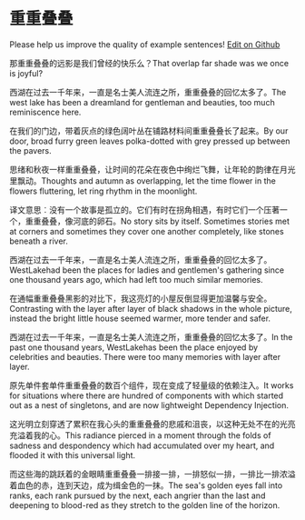 # 重重叠叠

Please help us improve the quality of example sentences! [Edit on Github](https://github.com/jiyushe/jiyu-example-sentence-source/blob/main/chinese/chongchongdiedie.md)

<p><span class="chinese">那重重叠叠的远影是我们曾经的快乐么？</span><span class="english">That overlap far shade was we once is joyful?</span></p>

<p><span class="chinese">西湖在过去一千年来，一直是名士美人流连之所，重重叠叠的回忆太多了。</span><span class="english">The west lake has been a dreamland for gentleman and beauties, too much reminiscence here.</span></p>

<p><span class="chinese">在我们的门边，带着灰点的绿色阔叶丛在铺路材料间重重叠叠长了起来。</span><span class="english">By our door, broad furry green leaves polka-dotted with grey pressed up between the pavers.</span></p>

<p><span class="chinese">思绪和秋夜一样重重叠叠，让时间的花朵在夜色中绚烂飞舞，让年轮的韵律在月光里飘动。</span><span class="english">Thoughts and autumn as overlapping, let the time flower in the flowers fluttering, let ring rhythm in the moonlight.</span></p>

<p><span class="chinese">译文意思︰没有一个故事是孤立的。它们有时在拐角相遇，有时它们一个压著一个，重重叠叠，像河底的卵石。</span><span class="english">No story sits by itself. Sometimes stories met at corners and sometimes they cover one another completely, like stones beneath a river.</span></p>

<p><span class="chinese">西湖在过去一千年来，一直是名士美人流连之所，重重叠叠的回忆太多了。</span><span class="english">WestLakehad been the places for ladies and gentlemen's gathering since one thousand years ago, which had left too much similar memories.</span></p>

<p><span class="chinese">在通幅重重叠叠黑影的对比下，我这亮灯的小屋反倒显得更加温馨与安全。</span><span class="english">Contrasting with the layer after layer of black shadows in the whole picture, instead the bright little house seemed warmer, more tender and safer.</span></p>

<p><span class="chinese">西湖在过去一千年来，一直是名士美人流连之所，重重叠叠的回忆太多了。</span><span class="english">In the past one thousand years, WestLakehas been the place enjoyed by celebrities and beauties. There were too many memories with layer after layer.</span></p>

<p><span class="chinese">原先单件套单件重重叠叠的数百个组件，现在变成了轻量级的依赖注入。</span><span class="english">It works for situations where there are hundred of components with which started out as a nest of singletons, and are now lightweight Dependency Injection.</span></p>

<p><span class="chinese">这光明立刻穿透了累积在我心头的重重叠叠的悲戚和沮丧，以这种无处不在的光亮充溢着我的心。</span><span class="english">This radiance pierced in a moment through the folds of sadness and despondency which had accumulated over my heart, and flooded it with this universal light.</span></p>

<p><span class="chinese">而这些海的跳跃着的金眼睛重重叠叠一排接一排，一排怒似一排，一排比一排浓溢着血色的赤，连到天边，成为缉金色的一抹。</span><span class="english">The sea's golden eyes fall into ranks, each rank pursued by the next, each angrier than the last and deepening to blood-red as they stretch to the golden line of the horizon.</span></p>


